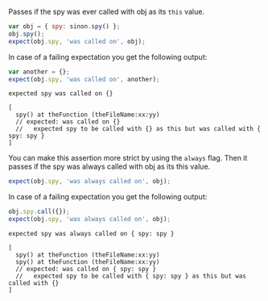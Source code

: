 Passes if the spy was ever called with obj as its `this` value.

```js
var obj = { spy: sinon.spy() };
obj.spy();
expect(obj.spy, 'was called on', obj);
```

In case of a failing expectation you get the following output:

```js
var another = {};
expect(obj.spy, 'was called on', another);
```

```output
expected spy was called on {}

[
  spy() at theFunction (theFileName:xx:yy)
  // expected: was called on {}
  //   expected spy to be called with {} as this but was called with { spy: spy }
]
```

You can make this assertion more strict by using the `always`
flag. Then it passes if the spy was always called with obj as its this
value.

```js
expect(obj.spy, 'was always called on', obj);
```

In case of a failing expectation you get the following output:

```js
obj.spy.call({});
expect(obj.spy, 'was always called on', obj);
```

```output
expected spy was always called on { spy: spy }

[
  spy() at theFunction (theFileName:xx:yy)
  spy() at theFunction (theFileName:xx:yy)
  // expected: was called on { spy: spy }
  //   expected spy to be called with { spy: spy } as this but was called with {}
]
```
